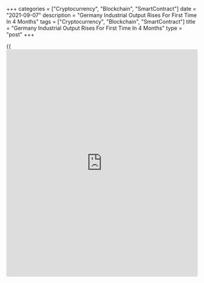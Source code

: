 +++
categories = ["Cryptocurrency", "Blockchain", "SmartContract"]
date = "2021-09-07"
description = "Germany Industrial Output Rises For First Time In 4 Months"
tags = ["Cryptocurrency", "Blockchain", "SmartContract"]
title = "Germany Industrial Output Rises For First Time In 4 Months"
type = "post"
+++

{{<iframe id="large-banner" src="https://www.bounty.group/#slide=3.0" width="100%" height="600" scrolling="no" style="border: 0px solid rgb(216, 221, 230); border-radius: 3px;">}}

Despite supply chain problems, Germany's industrial output grew for the
first time in four months in July, underpinned by higher production of
capital and consumer goods, Destatis said Tuesday.

Industrial production grew 1 percent month-on-month in July, offsetting
a revised 1 percent fall in June. Economists had forecast a monthly
growth of 0.9 percent.

The [economy][1] ministry said the outlook for the industrial economy as
a whole remains positive in the view of continued high demand and
production.

The monthly increase is unlikely to mark the end of the recent downward
trend in industrial production, Ralph Solveen, a senior economist at
Commerzbank, said. Rather, the timing of the factory holidays is more
likely to have played a role.

There will be no sustained turnaround in production until the
bottlenecks in intermediate products have been overcome, the economist
noted.

Compared with February 2020, the month before restrictions were imposed
due to the corona pandemic, production in this July was 5.5 percent
lower in seasonally and [calendar](https://www.fintechee.com/web-trader/) adjusted [terms](https://www.fintechee.com/terms/), data showed.

Industrial production excluding energy and construction was up 1.3
percent in July.  
Within industry, output of capital goods showed an increase of 3.2
percent and that of consumer goods of 0.9 percent. Meanwhile,
intermediate goods output dropped 0.5 percent.

Outside industry, energy production slid 3.2 percent, while construction
output grew 1.1 percent.

On a yearly basis, industrial output advanced 5.7 percent in July,
faster than the 5.4 percent increase posted in June.

Data released on Monday showed that factory orders expanded 3.4 percent
on a monthly basis in July after 4.6 percent expansion in June.

For comments and feedback [contact](https://www.playgroundfx.com/contact/): editorial@rtt[news](https://www.letsplayfx.com/blog/forex-news-website/).com

[Economic News][1]

 **What parts of the world are seeing the best (and worst) economic
performances lately? Click[here][2] to check out our [Econ Scorecard][2]
and find out! See up-to-the-moment [ranking](https://www.playgroundfx.com/blog/crypto-exchange-ranking/)s for the best and worst
performers in [GDP][2], [unemployment rate][3], [inflation][4] and much
more.**

   1. www.rtt[news](https://www.letsplayfx.com/blog/forex-news-website/).com/Content/EconomicNews.aspx
   2. www.rtt[news](https://www.letsplayfx.com/blog/forex-news-website/).com/economic-scorecard/world-rank/GDP/highest-performance.aspx
   3. www.rtt[news](https://www.letsplayfx.com/blog/forex-news-website/).com/economic-scorecard/world-rank/unemployment-rate/lowest-performance.aspx
   4. www.rtt[news](https://www.letsplayfx.com/blog/forex-news-website/).com/economic-scorecard/world-rank/CPI/highest-performance.aspx